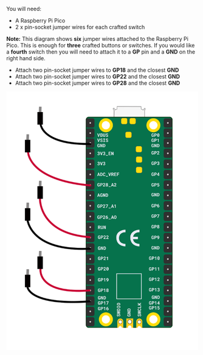 You will need:

+ A Raspberry Pi Pico
+ 2 x pin-socket jumper wires for each crafted switch

**Note:** This diagram shows **six** jumper wires attached to the Raspberry Pi Pico. This is enough for **three** crafted buttons or switches. If you would like a **fourth** switch then you will need to attach it to a **GP** pin and a **GND** on the right hand side.

+ Attach two pin-socket jumper wires to **GP18** and the closest **GND**
+ Attach two pin-socket jumper wires to **GP22** and the closest **GND**
+ Attach two pin-socket jumper wires to **GP28** and the closest **GND**

![Eight pin-socket jumper wires attached to a Raspberry Pi Pico.](images/multiple-crafted-switch-wiring.png)